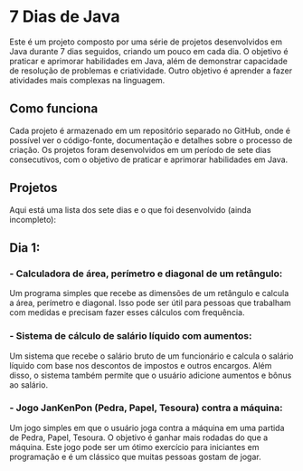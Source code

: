 # 7 Dias de Java
Este é um projeto composto por uma série de projetos desenvolvidos em Java durante 7 dias seguidos, criando um pouco em cada dia. O objetivo é praticar e aprimorar habilidades em Java, além de demonstrar capacidade de resolução de problemas e criatividade.
Outro objetivo é aprender a fazer atividades mais complexas na linguagem.

## Como funciona
Cada projeto é armazenado em um repositório separado no GitHub, onde é possível ver o código-fonte, documentação e detalhes sobre o processo de criação. Os projetos foram desenvolvidos em um período de sete dias consecutivos, com o objetivo de praticar e aprimorar habilidades em Java.

## Projetos
Aqui está uma lista dos sete dias e o que foi desenvolvido (ainda incompleto):

## Dia 1:

### - Calculadora de área, perímetro e diagonal de um retângulo:
Um programa simples que recebe as dimensões de um retângulo e calcula a área, perímetro e diagonal. Isso pode ser útil para pessoas que trabalham com medidas e precisam fazer esses cálculos com frequência.

### - Sistema de cálculo de salário líquido com aumentos: 
Um sistema que recebe o salário bruto de um funcionário e calcula o salário líquido com base nos descontos de impostos e outros encargos. Além disso, o sistema também permite que o usuário adicione aumentos e bônus ao salário.

### - Jogo JanKenPon (Pedra, Papel, Tesoura) contra a máquina: 
Um jogo simples em que o usuário joga contra a máquina em uma partida de Pedra, Papel, Tesoura. O objetivo é ganhar mais rodadas do que a máquina. Este jogo pode ser um ótimo exercício para iniciantes em programação e é um clássico que muitas pessoas gostam de jogar.
